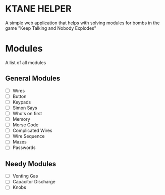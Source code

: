 # KTANE HELPER
A simple web application that helps with solving modules for bombs in the game "Keep Talking and Nobody Explodes"

# Modules
A list of all modules

## General Modules
- [ ] Wires
- [ ] Button
- [ ] Keypads
- [ ] Simon Says
- [ ] Who's on first
- [ ] Memory
- [ ] Morse Code
- [ ] Complicated Wires
- [ ] Wire Sequence
- [ ] Mazes
- [ ] Passwords

## Needy Modules
- [ ] Venting Gas
- [ ] Capacitor Discharge
- [ ] Knobs